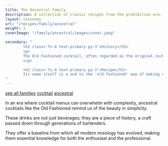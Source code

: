 ```yaml
---
title: The Ancestral Family
description: A collection of classic recipes from the prohibition era.
layout: taxonomy
url: "/recipes/family/ancestral"
weight: 1
coverImage: "/family/ancestral/images/cover.jpeg"

secondary: "
        <h2 class='fs-4 text-primary py-3'>History</h2>
        <p>
        The Old Fashioned cocktail, often regarded as the original cocktail, dates back to the early 19th century.
        </p>

        <h2 class='fs-4 text-primary py-3'>Recipe</h2>
        Its name itself is a nod to the 'old-fashioned' way of making drinks, which involved spirits, sugar, water, and bitters. This timeless recipe has not only stood the test of time but has also inspired countless variations, each adding its unique twist while honoring the spirit of the original.
"
---
```


<a href="/recipes/family/" class="badge bg-success text-light text-decoration-none">see all families</a> 
<a href="/recipes/category/cocktail/" class="badge text-bg-primary text-decoration-none">cocktail</a> 
<a href="/recipes/family/ancestral/" class="badge text-bg-info text-decoration-none">ancestral</a> 

In an era where cocktail menus can overwhelm with complexity, ancestral cocktails like the Old Fashioned remind us of the beauty in simplicity. 

These drinks are not just beverages; they are a piece of history, a craft passed down through generations of bartenders. 

They offer a baseline from which all modern mixology has evolved, making them essential knowledge for both the enthusiast and the professional.






